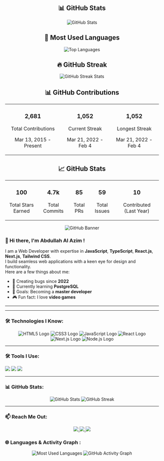 





<div align="center">
  <h2>📊 GitHub Stats</h2>
  
  <img src="https://github-readme-stats.vercel.app/api?username=alazim-star&show_icons=true&theme=radical&hide_border=true" alt="GitHub Stats" />
  
  <h2>🎨 Most Used Languages</h2>
  
  <img src="https://github-readme-stats.vercel.app/api/top-langs/?username=alazim-star&layout=compact&theme=radical&hide_border=true" alt="Top Languages" />
</div>





<div align="center">
  <h2>🔥 GitHub Streak</h2>
  <img src="https://streak-stats.demolab.com?user=alazim-star&theme=radical&hide_border=true&date_format=M%20j%5B%2C%20Y%5D" alt="GitHub Streak Stats" />
</div>


<!-- Contributions and Streak Section -->
<div align="center">
  <h2>📊 GitHub Contributions</h2>
  <table>
    <tr>
      <!-- Total Contributions -->
      <td align="center">
        <h3>2,681</h3>
        <p>Total Contributions</p>
        <p>Mar 13, 2015 - Present</p>
      </td>
      <!-- Current Streak -->
      <td align="center">
        <h3>1,052</h3>
        <p>Current Streak</p>
        <p>Mar 21, 2022 - Feb 4</p>
      </td>
      <!-- Longest Streak -->
      <td align="center">
        <h3>1,052</h3>
        <p>Longest Streak</p>
        <p>Mar 21, 2022 - Feb 4</p>
      </td>
    </tr>
  </table>
</div>

<!-- GitHub Stats Section -->
<div align="center">
  <h2>📈 GitHub Stats</h2>
  <table>
    <tr>
      <!-- Stars -->
      <td align="center">
        <h3>100</h3>
        <p>Total Stars Earned</p>
      </td>
      <!-- Commits -->
      <td align="center">
        <h3>4.7k</h3>
        <p>Total Commits</p>
      </td>
      <!-- PRs -->
      <td align="center">
        <h3>85</h3>
        <p>Total PRs</p>
      </td>
      <!-- Issues -->
      <td align="center">
        <h3>59</h3>
        <p>Total Issues</p>
      </td>
      <!-- Contributions -->
      <td align="center">
        <h3>10</h3>
        <p>Contributed (Last Year)</p>
      </td>
    </tr>
  </table>
</div>

<p align="center">
  <img src="https://i.ibb.co.com/TD3bYK2J/Black-Modern-Vlogger-You-Tube-Banner.png" alt="GitHub Banner" />
</p>

### 👋 Hi there, I'm Abdullah Al Azim !

I am a Web Developer with expertise in **JavaScript**, **TypeScript**, **React.js**, **Next.js**, **Tailwind CSS**.  
I build seamless web applications with a keen eye for design and functionality.  
Here are a few things about me:
- 🌟 Creating bugs since **2022**
- 📖 Currently learning **PostgreSQL**
- 🎯 Goals: Becoming a **master developer**
- 🎮 Fun fact: I love **video games**

---
---

### 🛠️ Technologies I Know:

<p align="center">
  <img src="https://img.shields.io/badge/HTML5-E34F26?style=for-the-badge&logo=html5&logoColor=white" alt="HTML5 Logo" />
  <img src="https://img.shields.io/badge/CSS3-1572B6?style=for-the-badge&logo=css3&logoColor=white" alt="CSS3 Logo" />
  <img src="https://img.shields.io/badge/JavaScript-F7DF1E?style=for-the-badge&logo=javascript&logoColor=black" alt="JavaScript Logo" />
  <img src="https://img.shields.io/badge/React-61DAFB?style=for-the-badge&logo=react&logoColor=black" alt="React Logo" />
  <img src="https://img.shields.io/badge/Next.js-000000?style=for-the-badge&logo=nextdotjs&logoColor=white" alt="Next.js Logo" />
  <img src="https://img.shields.io/badge/Node.js-339933?style=for-the-badge&logo=nodedotjs&logoColor=white" alt="Node.js Logo" />
</p>

---

### 🛠️ Tools I Use:
<p>
  <img src="https://img.shields.io/badge/VS_Code-0078D4?style=for-the-badge&logo=visual-studio-code&logoColor=white" />
  <img src="https://img.shields.io/badge/Git-F05032?style=for-the-badge&logo=git&logoColor=white" />
  <img src="https://img.shields.io/badge/GitHub-181717?style=for-the-badge&logo=github&logoColor=white" />
</p>

---

### 📊 GitHub Stats:
<p align="center">
  <img src="https://github-readme-stats.vercel.app/api?username=your-username&show_icons=true&theme=radical" alt="GitHub Stats" />
  <img src="https://github-readme-streak-stats.herokuapp.com/?user=your-username&theme=radical" alt="GitHub Streak" />
</p>

---

### 📫 Reach Me Out:
<p align="center">
  <a href="https://www.linkedin.com/in/your-linkedin-profile/" target="_blank">
    <img src="https://img.shields.io/badge/LinkedIn-0077B5?style=for-the-badge&logo=linkedin&logoColor=white" />
  </a>
  <a href="https://facebook.com/your-facebook-profile/" target="_blank">
    <img src="https://img.shields.io/badge/Facebook-1877F2?style=for-the-badge&logo=facebook&logoColor=white" />
  </a>
 
  <a href="mailto:your-email@gmail.com" target="_blank">
    <img src="https://img.shields.io/badge/Gmail-D14836?style=for-the-badge&logo=gmail&logoColor=white" />
  </a>
</p>




### 🌐 Languages & Activity Graph :
<p align="center">
  <img src="https://github-readme-stats.vercel.app/api/top-langs/?username=your-username&layout=compact&theme=radical" alt="Most Used Languages" />
  <img src="https://github-readme-activity-graph.vercel.app/graph?username=your-username&theme=radical" alt="GitHub Activity Graph" />
</p>
